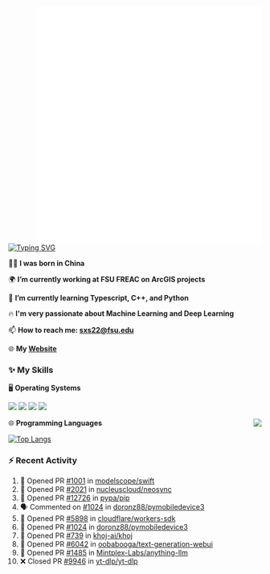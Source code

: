 <img align="right" width="450" src="github-metrics.svg">

[![Typing SVG](https://readme-typing-svg.herokuapp.com?duration=2500&vCenter=true&width=200&height=40&lines=Hello+World+👋)](https://git.io/typing-svg)

🙋‍♂️ **I was born in China**

🌍 **I’m currently working at FSU FREAC on ArcGIS projects**

🌱 **I’m currently learning Typescript, C++, and Python**

🔥 **I'm very passionate about Machine Learning and Deep Learning**

📫 **How to reach me: sxs22@fsu.edu**

🌐 **My [Website](https://shixianshengcom.wordpress.com/)**

### ✨ **My Skills**

🖥️ **Operating Systems**

[![](https://img.shields.io/badge/LinuxMint-47A248?style=flat-square&logo=linuxmint&logoColor=fff)](https://linuxmint.com/)
[![](https://img.shields.io/badge/Windows11-0078d6?style=flat-square&logo=windows&logoColor=fff)](https://www.microsoft.com/software-download/windows11)
[![](https://img.shields.io/badge/NixOS-ffffff?style=flat-square&logo=nixos&logoColor=blue)](https://nixos.org/)
[![](https://img.shields.io/badge/Ubuntu-E95420?style=flat-square&logo=ubuntu&logoColor=white)](https://ubuntu.com/download)

<a>
    <img align="right" height=210px src="https://github-readme-stats.vercel.app/api?username=KPCOFGS&theme=tokyonight&show_icons=true&show=prs_merged">
</a>

🌐 **Programming Languages**

[![Top Langs](https://github-readme-stats.vercel.app/api/top-langs/?username=KPCOFGS&theme=tokyonight)](https://github.com/anuraghazra/github-readme-stats)

### ⚡ **Recent Activity**
<!--START_SECTION:activity-->
1. 💪 Opened PR [#1001](https://github.com/modelscope/swift/pull/1001) in [modelscope/swift](https://github.com/modelscope/swift)
2. 💪 Opened PR [#2021](https://github.com/nucleuscloud/neosync/pull/2021) in [nucleuscloud/neosync](https://github.com/nucleuscloud/neosync)
3. 💪 Opened PR [#12726](https://github.com/pypa/pip/pull/12726) in [pypa/pip](https://github.com/pypa/pip)
4. 🗣 Commented on [#1024](https://github.com/doronz88/pymobiledevice3/pull/1024#issuecomment-2126850165) in [doronz88/pymobiledevice3](https://github.com/doronz88/pymobiledevice3)
5. 💪 Opened PR [#5898](https://github.com/cloudflare/workers-sdk/pull/5898) in [cloudflare/workers-sdk](https://github.com/cloudflare/workers-sdk)
6. 💪 Opened PR [#1024](https://github.com/doronz88/pymobiledevice3/pull/1024) in [doronz88/pymobiledevice3](https://github.com/doronz88/pymobiledevice3)
7. 💪 Opened PR [#739](https://github.com/khoj-ai/khoj/pull/739) in [khoj-ai/khoj](https://github.com/khoj-ai/khoj)
8. 💪 Opened PR [#6042](https://github.com/oobabooga/text-generation-webui/pull/6042) in [oobabooga/text-generation-webui](https://github.com/oobabooga/text-generation-webui)
9. 💪 Opened PR [#1485](https://github.com/Mintplex-Labs/anything-llm/pull/1485) in [Mintplex-Labs/anything-llm](https://github.com/Mintplex-Labs/anything-llm)
10. ❌ Closed PR [#9946](https://github.com/yt-dlp/yt-dlp/pull/9946) in [yt-dlp/yt-dlp](https://github.com/yt-dlp/yt-dlp)
<!--END_SECTION:activity-->
